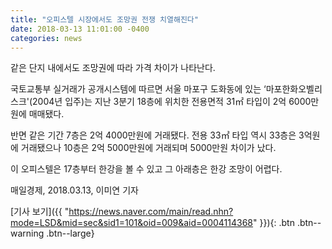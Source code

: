 ```yaml
---
title: "오피스텔 시장에서도 조망권 전쟁 치열해진다"
date: 2018-03-13 11:01:00 -0400
categories: news
---
```

같은 단지 내에서도 조망권에 따라 가격 차이가 나타난다. 

국토교통부 실거래가 공개시스템에 따르면 서울 마포구 도화동에 있는 ‘마포한화오벨리스크'(2004년 입주)는 지난 3분기 18층에 위치한 전용면적 31㎡ 타입이 2억 6000만원에 매매됐다. 

반면 같은 기간 7층은 2억 4000만원에 거래됐다. 전용 33㎡ 타입 역시 33층은 3억원에 거래됐으나 10층은 2억 5000만원에 거래되며 5000만원 차이가 났다. 

이 오피스텔은 17층부터 한강을 볼 수 있고 그 아래층은 한강 조망이 어렵다.

매일경제, 2018.03.13, 이미연 기자

[기사 보기]({{ "https://news.naver.com/main/read.nhn?mode=LSD&mid=sec&sid1=101&oid=009&aid=0004114368" }}){: .btn .btn--warning .btn--large}
